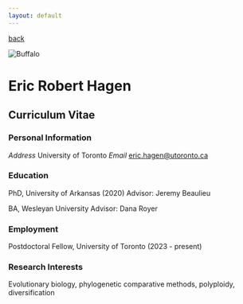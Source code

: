 ```yaml
---
layout: default
---
```

[back](./)

![Buffalo]("/assets/images/tortle.jpeg")

# Eric Robert Hagen

## Curriculum Vitae

### Personal Information
_Address_ University of Toronto
_Email_ eric.hagen@utoronto.ca

### Education
PhD, University of Arkansas (2020)
Advisor: Jeremy Beaulieu

BA, Wesleyan University
Advisor: Dana Royer

### Employment
Postdoctoral Fellow, University of Toronto (2023 - present)

### Research Interests
Evolutionary biology, phylogenetic comparative methods, polyploidy, diversification
